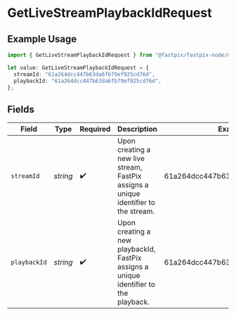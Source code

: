 # GetLiveStreamPlaybackIdRequest

## Example Usage

```typescript
import { GetLiveStreamPlaybackIdRequest } from "@fastpix/fastpix-node/models/operations";

let value: GetLiveStreamPlaybackIdRequest = {
  streamId: "61a264dcc447b63da6fb79ef925cd76d",
  playbackId: "61a264dcc447b63da6fb79ef925cd76d",
};
```

## Fields

| Field                                                                                | Type                                                                                 | Required                                                                             | Description                                                                          | Example                                                                              |
| ------------------------------------------------------------------------------------ | ------------------------------------------------------------------------------------ | ------------------------------------------------------------------------------------ | ------------------------------------------------------------------------------------ | ------------------------------------------------------------------------------------ |
| `streamId`                                                                           | *string*                                                                             | :heavy_check_mark:                                                                   | Upon creating a new live stream, FastPix assigns a unique identifier to the stream.  | 61a264dcc447b63da6fb79ef925cd76d                                                     |
| `playbackId`                                                                         | *string*                                                                             | :heavy_check_mark:                                                                   | Upon creating a new playbackId, FastPix assigns a unique identifier to the playback. | 61a264dcc447b63da6fb79ef925cd76d                                                     |